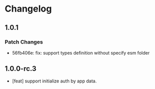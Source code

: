 # Changelog

## 1.0.1

### Patch Changes

- 56fb406e: fix: support types definition without specify esm folder

## 1.0.0-rc.3

- [feat] support initialize auth by app data.
